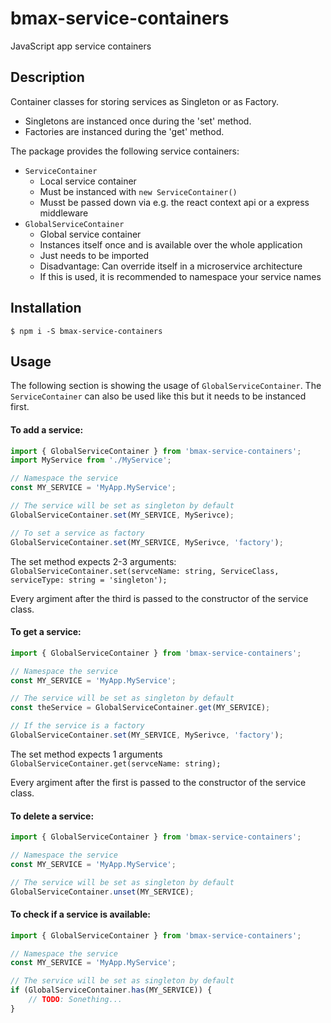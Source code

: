 # bmax-service-containers
JavaScript app service containers

## Description
Container classes for storing services as Singleton or as Factory.

- Singletons are instanced once during the 'set' method.
- Factories are instanced during the 'get' method.

The package provides the following service containers:

- `ServiceContainer`
	- Local service container
	- Must be instanced with `new ServiceContainer()`
	- Musst be passed down via e.g. the react context api or a express middleware
- `GlobalServiceContainer`
	- Global service container
	- Instances itself once and is available over the whole application
	- Just needs to be imported
	- Disadvantage: Can override itself in a microservice architecture
	- If this is used, it is recommended to namespace your service names


## Installation

    $ npm i -S bmax-service-containers
    

## Usage

The following section is showing the usage of `GlobalServiceContainer`. The `ServiceContainer` can also be used like this but it needs to be instanced first.

#### To add a service:

```javascript
import { GlobalServiceContainer } from 'bmax-service-containers';
import MyService from './MyService';

// Namespace the service
const MY_SERVICE = 'MyApp.MyService';

// The service will be set as singleton by default
GlobalServiceContainer.set(MY_SERVICE, MySerivce);

// To set a service as factory
GlobalServiceContainer.set(MY_SERVICE, MySerivce, 'factory');
```
The set method expects 2-3 arguments: `GlobalServiceContainer.set(servceName: string, ServiceClass, serviceType: string = 'singleton');`

Every argiment after the third is passed to the constructor of the service class.


#### To get a service:

```javascript
import { GlobalServiceContainer } from 'bmax-service-containers';

// Namespace the service
const MY_SERVICE = 'MyApp.MyService';

// The service will be set as singleton by default
const theService = GlobalServiceContainer.get(MY_SERVICE);

// If the service is a factory
GlobalServiceContainer.set(MY_SERVICE, MySerivce, 'factory');
```
The set method expects 1 arguments `GlobalServiceContainer.get(servceName: string);`

Every argiment after the first is passed to the constructor of the service class.


#### To delete a service:

```javascript
import { GlobalServiceContainer } from 'bmax-service-containers';

// Namespace the service
const MY_SERVICE = 'MyApp.MyService';

// The service will be set as singleton by default
GlobalServiceContainer.unset(MY_SERVICE);
```


#### To check if a service is available:

```javascript
import { GlobalServiceContainer } from 'bmax-service-containers';

// Namespace the service
const MY_SERVICE = 'MyApp.MyService';

// The service will be set as singleton by default
if (GlobalServiceContainer.has(MY_SERVICE)) {
	// TODO: Sonething...
}
```